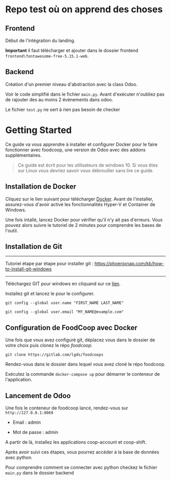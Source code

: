 # Repo test où on apprend des choses

## Frontend

Début de l'intégration du landing.

**Important** il faut télécharger et ajouter dans le dossier frontend `frontend\fontawesome-free-5.15.1-web`.

## Backend

Création d'un premier niveau d'abstraction avec la class Odoo.

Voir le code simplifié dans le fichier `main.py`. Avant d'exécuter n'oubliez pas de rajouter des au moins 2 évènements dans odoo.

Le fichier `test.py` ne sert à rien pas besoin de checker

# Getting Started

Ce guide va vous apprendre à installer et configurer Docker pour le faire fonctionner avec foodcoop, une version de Odoo avec des addons supplémentaires.

> Ce guide est écrit pour les utilisateurs de windows 10. Si vous êtes sur Linux vous devriez savoir vous débrouiller sans lire ce guide.

## Installation de Docker

Cliquez sur le lien suivant pour télécharger [Docker](https://desktop.docker.com/win/stable/Docker%20Desktop%20Installer.exe).
Avant de l'installer, assurez-vous d'avoir activé les fonctionnalités Hyper-V et Container de Windows.

Une fois intallé, lancez Docker pour vérifier qu'il n'y ait pas d'erreurs. Vous pouvez alors suivre le tutoriel de 2 minutes pour comprendre les bases de l'outil.

## Installation de Git

---

Tutoriel étape par étape pour installer git :
https://phoenixnap.com/kb/how-to-install-git-windows

---

Téléchargez GIT pour windows en cliquand sur ce [lien](https://git-scm.com/downloads).

Installez git et lancez le pour le configurer.

`git config --global user.name "FIRST_NAME LAST_NAME"`

`git config --global user.email "MY_NAME@example.com"`

## Configuration de FoodCoop avec Docker

Une fois que vous avez configuré git, déplacez vous dans le dossier de votre choix puis clonez le répo _foodcoop_.

`git clone https://gitlab.com/lgds/foodcoops`

Rendez-vous dans le dossier dans lequel vous avez cloné le répo foodcoop.

Exécutez la commande `docker-compose up` pour démarrer le conteneur de l'application.

## Lancement de Odoo

Une fois le conteneur de foodcoop lancé, rendez-vous sur `http://127.0.0.1:8069`

- Email : admin

- Mot de passe : admin

A partir de là, installez les applications coop-account et coop-shift.

Après avoir suivi ces étapes, vous pourrez accéder à la base de données avec python.

Pour comprendre comment se connecter avec python checkez le fichier `main.py` dans le dossier backend
